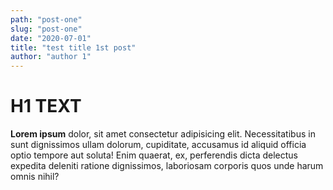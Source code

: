 ```yaml
---
path: "post-one"
slug: "post-one"
date: "2020-07-01"
title: "test title 1st post"
author: "author 1"
---
```


# H1 TEXT

**Lorem ipsum** dolor, sit amet consectetur adipisicing elit. Necessitatibus in sunt dignissimos ullam dolorum, cupiditate, accusamus id aliquid officia optio tempore aut soluta! Enim quaerat, ex, perferendis dicta delectus expedita deleniti ratione dignissimos, laboriosam corporis quos unde harum omnis nihil?
